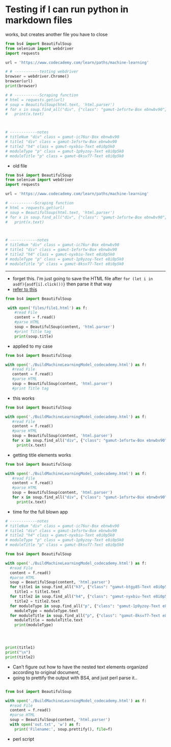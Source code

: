 # Testing if I can run python in markdown files
works, but creates another file you have to close

```python
from bs4 import BeautifulSoup
from selenium import webdriver
import requests

url = 'https://www.codecademy.com/learn/paths/machine-learning'

# # -----------testing webdriver
browser = webdriver.Chrome()
browser(url)
print(browser)

# # -----------Scraping function
# html = requests.get(url)
# soup = BeautifulSoup(html.text, 'html.parser')
# for x in soup.find_all("div", {"class": "gamut-1efsrtw-Box ebnwbv90"}):
#   print(x.text)



# ------------notes
# titleNum "div" class = gamut-ic76ur-Box ebnwbv90
# title1 "div" class = gamut-1efsrtw-Box ebnwbv90
# title2 "h4" class = gamut-nyxbiu-Text e8i0p5k0
# moduleType "p" class = gamut-1p9yzoy-Text e8i0p5k0
# moduleTitle "p" class = gamut-8ksv77-Text e8i0p5k0

```

- old file

```python
from bs4 import BeautifulSoup
from selenium import webdriver
import requests

url = 'https://www.codecademy.com/learn/paths/machine-learning'

# -----------Scraping function
# html = requests.get(url)
# soup = BeautifulSoup(html.text, 'html.parser')
# for x in soup.find_all("div", {"class": "gamut-1efsrtw-Box ebnwbv90"}):
#   print(x.text)



# ------------notes
# titleNum "div" class = gamut-ic76ur-Box ebnwbv90
# title1 "div" class = gamut-1efsrtw-Box ebnwbv90
# title2 "h4" class = gamut-nyxbiu-Text e8i0p5k0
# moduleType "p" class = gamut-1p9yzoy-Text e8i0p5k0
# moduleTitle "p" class = gamut-8ksv77-Text e8i0p5k0
```


---


- forget this.  I'm just going to save the HTML file after `for (let i in asdf){asdf[i].click())}` then parse it that way
- [refer to this](https://pytutorial.com/parse-html-file-beautifulsoup)

```python
from bs4 import BeautifulSoup

 with open('files/file1.html') as f:
    #read File
    content = f.read()
    #parse HTML
    soup = BeautifulSoup(content, 'html.parser')
    #print Title tag
    print(soup.title)
```

- applied to my case

```python
from bs4 import BeautifulSoup

with open('./BuildMachineLearningModel_codecademy.html') as f:
   #read File
   content = f.read()
   #parse HTML
   soup = BeautifulSoup(content, 'html.parser')
   #print Title tag
```

- this works

```python
from bs4 import BeautifulSoup

with open('./BuildMachineLearningModel_codecademy.html') as f:
   #read File
   content = f.read()
   #parse HTML
   soup = BeautifulSoup(content, 'html.parser')
   for x in soup.find_all("div", {"class": "gamut-1efsrtw-Box ebnwbv90"}):
     print(x.text)
```

- getting title elements works
```python
from bs4 import BeautifulSoup

with open('./BuildMachineLearningModel_codecademy.html') as f:
   #read File
   content = f.read()
   #parse HTML
   soup = BeautifulSoup(content, 'html.parser')
   for x in soup.find_all("div", {"class": "gamut-1efsrtw-Box ebnwbv90"}):
     print(x.text)
```

- time for the full blown app

```python
# ------------notes
# titleNum "div" class = gamut-ic76ur-Box ebnwbv90
# title1 "div" class = gamut-1efsrtw-Box ebnwbv90
# title2 "h4" class = gamut-nyxbiu-Text e8i0p5k0
# moduleType "p" class = gamut-1p9yzoy-Text e8i0p5k0
# moduleTitle "p" class = gamut-8ksv77-Text e8i0p5k0

from bs4 import BeautifulSoup

with open('./BuildMachineLearningModel_codecademy.html') as f:
  #read File
  content = f.read()
  #parse HTML
  soup = BeautifulSoup(content, 'html.parser')
  for title1 in soup.find_all("h3", {"class": "gamut-btgy85-Text e8i0p5k0"}):
    title1 = title1.text
  for title2 in soup.find_all("h4", {"class": "gamut-nyxbiu-Text e8i0p5k0"}):
    title2 = title2.text
  for moduleType in soup.find_all("p", {"class": "gamut-1p9yzoy-Text e8i0p5k0"}):
    moduleType = moduleType.text
  for moduleTitle in soup.find_all("p", {"class": "gamut-8ksv77-Text e8i0p5k0"}):
    moduleTitle = moduleTitle.text
    print(moduleType)




print(title1)
print("\n")
print(title2)

```

- Can't figure out how to have the nested text elements organized according to original document,
- going to prettify the output with BS4, and just perl parse it..

```python

from bs4 import BeautifulSoup

with open('./BuildMachineLearningModel_codecademy.html') as f:
  #read File
  content = f.read()
  #parse HTML
  soup = BeautifulSoup(content, 'html.parser')
  with open('out.txt', 'w') as f:
    print('Filename:', soup.prettify(), file=f)
```

- perl script
```perl

```